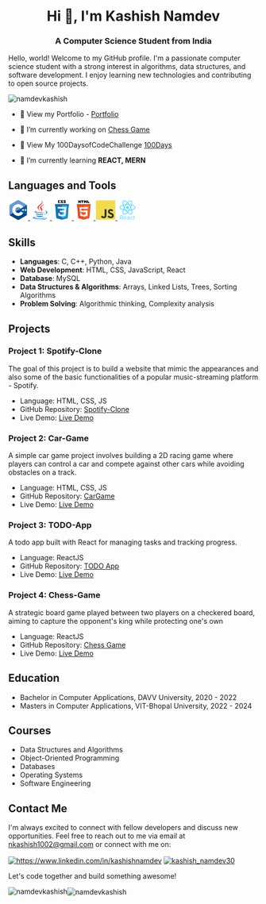 <h1 align="center">Hi 👋, I'm Kashish Namdev</h1>
<h3 align="center">A Computer Science Student from India</h3>

Hello, world! Welcome to my GitHub profile. I'm a passionate computer science student with a strong interest in algorithms, data structures, and software development. I enjoy learning new technologies and contributing to open source projects.

<p align="left"> <img src="https://komarev.com/ghpvc/?username=namdevkashish&label=Profile%20views&color=0e75b6&style=flat" alt="namdevkashish" /> </p>

- 📌 View my Portfolio - [Portfolio](https://namdevkashish.github.io/)

- 🔭 I’m currently working on [Chess Game](https://namdevkashish.github.io/chess/)

- 📍 View My 100DaysofCodeChallenge [100Days](https://github.com/namdevkashish/100DaysOfCodeChallenge)

- 🌱 I’m currently learning **REACT, MERN**

## Languages and Tools
<p align="left"> 
  <a href="https://www.w3schools.com/cpp/" target="_blank" rel="noreferrer"> <img src="https://raw.githubusercontent.com/devicons/devicon/master/icons/cplusplus/cplusplus-original.svg" alt="cplusplus" width="40" height="40"/> </a> 
  <a href="https://www.java.com" target="_blank" rel="noreferrer"> <img src="https://raw.githubusercontent.com/devicons/devicon/master/icons/java/java-original.svg" alt="java" width="40" height="40"/> </a> <a href="https://www.w3schools.com/css/" target="_blank" rel="noreferrer"> <img src="https://raw.githubusercontent.com/devicons/devicon/master/icons/css3/css3-original-wordmark.svg" alt="css3" width="40" height="40"/> </a> 
  <a href="https://www.w3.org/html/" target="_blank" rel="noreferrer"> <img src="https://raw.githubusercontent.com/devicons/devicon/master/icons/html5/html5-original-wordmark.svg" alt="html5" width="40" height="40"/> </a> 
  <a href="https://developer.mozilla.org/en-US/docs/Web/JavaScript" target="_blank" rel="noreferrer"> <img src="https://raw.githubusercontent.com/devicons/devicon/master/icons/javascript/javascript-original.svg" alt="javascript" width="40" height="40"/> </a> 
  <a href="https://reactjs.org/" target="_blank" rel="noreferrer"> <img src="https://raw.githubusercontent.com/devicons/devicon/master/icons/react/react-original-wordmark.svg" alt="react" width="40" height="40"/> </a> 
</p>

## Skills

- **Languages**:  C, C++, Python, Java
- **Web Development**: HTML, CSS, JavaScript, React
- **Database**: MySQL
- **Data Structures & Algorithms**: Arrays, Linked Lists, Trees, Sorting Algorithms
- **Problem Solving**: Algorithmic thinking, Complexity analysis

## Projects

### Project 1: Spotify-Clone

The goal of this project is to build a website that mimic the appearances and also some of the basic functionalities of a popular music-streaming platform - Spotify.
- Language: HTML, CSS, JS
- GitHub Repository: [Spotify-Clone](https://github.com/namdevkashish/Spotify-Clone)
- Live Demo: [Live Demo](https://namdevkashish.github.io/Spotify-Clone/)

### Project 2: Car-Game

A simple car game project involves building a 2D racing game where players can control a car and compete against other cars while avoiding obstacles on a track.
- Language: HTML, CSS, JS
- GitHub Repository: [CarGame](https://github.com/namdevkashish/CarGame)
- Live Demo: [Live Demo](https://namdevkashish.github.io/CarGame/)

### Project 3: TODO-App


A todo app built with React for managing tasks and tracking progress.
- Language: ReactJS
- GitHub Repository: [TODO App](https://github.com/namdevkashish/todolist)
- Live Demo: [Live Demo](https://namdevkashish.github.io/todolist/)

### Project 4: Chess-Game

A strategic board game played between two players on a checkered board, aiming to capture the opponent's king while protecting one's own
- Language: ReactJS
- GitHub Repository: [Chess Game](https://github.com/namdevkashish/chess)
- Live Demo: [Live Demo](https://namdevkashish.github.io/chess/)

## Education

- Bachelor in Computer Applications, DAVV University, 2020 - 2022
- Masters in Computer Applications, VIT-Bhopal University, 2022 - 2024

## Courses

- Data Structures and Algorithms
- Object-Oriented Programming
- Databases
- Operating Systems
- Software Engineering

## Contact Me

I'm always excited to connect with fellow developers and discuss new opportunities. Feel free to reach out to me via email at nkashish1002@gmail.com or connect with me on: 
<p align="left">
<a href="https://linkedin.com/in/kashishnamdev" target="blank"><img align="center" src="https://raw.githubusercontent.com/rahuldkjain/github-profile-readme-generator/master/src/images/icons/Social/linked-in-alt.svg" alt="https://www.linkedin.com/in/kashishnamdev" height="30" width="40" /></a>
<a href="https://www.instagram.com/kashish_namdev30/" target="blank"><img align="center" src="https://raw.githubusercontent.com/rahuldkjain/github-profile-readme-generator/master/src/images/icons/Social/instagram.svg" alt="kashish_namdev30" height="30" width="40" /></a>
</p>

Let's code together and build something awesome!

<p><img align="left" src="https://github-readme-stats.vercel.app/api/top-langs?username=namdevkashish&show_icons=true&locale=en&layout=compact" alt="namdevkashish" height="195" /></p>
<!-- <p>&nbsp;<img align="center" src="https://github-readme-stats.vercel.app/api?username=namdevkashish&show_icons=true&locale=en" alt="namdevkashish" /></p> -->
<p><img align="center" src="https://github-readme-streak-stats.herokuapp.com/?user=namdevkashish&" alt="namdevkashish" /></p>
